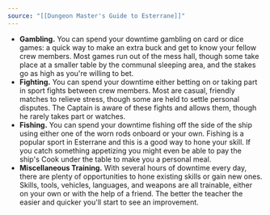 ```yaml
---
source: "[[Dungeon Master's Guide to Esterrane]]"
---
```

- **Gambling.** You can spend your downtime gambling on card or dice games: a quick way to make an extra buck and get to know your fellow crew members. Most games run out of the mess hall, though some take place at a smaller table by the communal sleeping area, and the stakes go as high as you're willing to bet.
- **Fighting.** You can spend your downtime either betting on or taking part in sport fights between crew members. Most are casual, friendly matches to relieve stress, though some are held to settle personal disputes. The Captain is aware of these fights and allows them, though he rarely takes part or watches.
- **Fishing.** You can spend your downtime fishing off the side of the ship using either one of the worn rods onboard or your own. Fishing is a popular sport in Esterrane and this is a good way to hone your skill. If you catch something appetizing you might even be able to pay the ship's Cook under the table to make you a personal meal.
- **Miscellaneous Training.** With several hours of downtime every day, there are plenty of opportunities to hone existing skills or gain new ones. Skills, tools, vehicles, languages, and weapons are all trainable, either on your own or with the help of a friend. The better the teacher the easier and quicker you'll start to see an improvement.